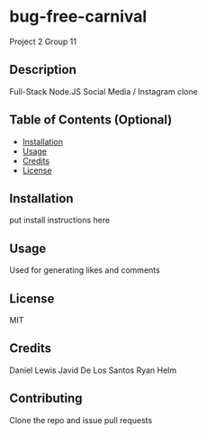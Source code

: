 # bug-free-carnival
Project 2 Group 11

## Description 
Full-Stack Node.JS Social Media / Instagram clone

## Table of Contents (Optional)

* [Installation](#installation)
* [Usage](#usage)
* [Credits](#credits)
* [License](#license)

## Installation
put install instructions here

## Usage 
Used for generating likes and comments

## License
MIT

## Credits
Daniel Lewis
Javid De Los Santos
Ryan Helm

## Contributing
Clone the repo and issue pull requests

